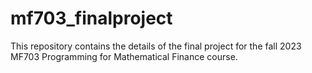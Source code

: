 # mf703_finalproject
This repository contains the details of the final project for the fall 2023 MF703 Programming for Mathematical Finance course.
